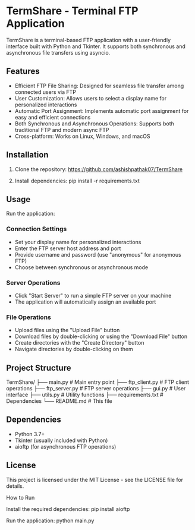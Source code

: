 # TermShare - Terminal FTP Application

TermShare is a terminal-based FTP application with a user-friendly interface built with Python and Tkinter. It supports both synchronous and asynchronous file transfers using asyncio.

## Features

- Efficient FTP File Sharing: Designed for seamless file transfer among connected users via FTP
- User Customization: Allows users to select a display name for personalized interactions
- Automatic Port Assignment: Implements automatic port assignment for easy and efficient connections
- Both Synchronous and Asynchronous Operations: Supports both traditional FTP and modern async FTP
- Cross-platform: Works on Linux, Windows, and macOS

## Installation

1. Clone the repository:
https://github.com/ashishpathak07/TermShare


2. Install dependencies:
pip install -r requirements.txt


## Usage

Run the application:


### Connection Settings
- Set your display name for personalized interactions
- Enter the FTP server host address and port
- Provide username and password (use "anonymous" for anonymous FTP)
- Choose between synchronous or asynchronous mode

### Server Operations
- Click "Start Server" to run a simple FTP server on your machine
- The application will automatically assign an available port

### File Operations
- Upload files using the "Upload File" button
- Download files by double-clicking or using the "Download File" button
- Create directories with the "Create Directory" button
- Navigate directories by double-clicking on them

## Project Structure
TermShare/
├── main.py # Main entry point
├── ftp_client.py # FTP client operations
├── ftp_server.py # FTP server operations
├── gui.py # User interface
├── utils.py # Utility functions
├── requirements.txt # Dependencies
└── README.md # This file


## Dependencies

- Python 3.7+
- Tkinter (usually included with Python)
- aioftp (for asynchronous FTP operations)

## License

This project is licensed under the MIT License - see the LICENSE file for details.

How to Run

Install the required dependencies:
pip install aioftp

Run the application:
python main.py